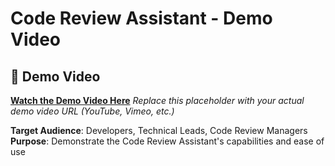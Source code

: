 # Code Review Assistant - Demo Video

## 🎥 Demo Video

**[Watch the Demo Video Here](https://drive.google.com/file/d/1MRyme_zzzULaD1KZMWwmY99xQeKAGUL1/view?usp=drive_link)** 
*Replace this placeholder with your actual demo video URL (YouTube, Vimeo, etc.)*

 
**Target Audience**: Developers, Technical Leads, Code Review Managers  
**Purpose**: Demonstrate the Code Review Assistant's capabilities and ease of use